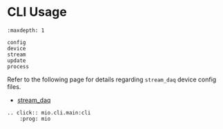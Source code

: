 # CLI Usage

```{toctree}
:maxdepth: 1

config
device
stream
update
process
```

Refer to the following page for details regarding ``stream_daq`` device config files.

- [stream_daq](../api/stream_daq.md)

```{eval-rst}
.. click:: mio.cli.main:cli
    :prog: mio
```